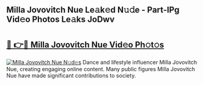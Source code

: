 ## Milla Jovovitch Nue Le𝚊k𝚎d N𝚞𝚍e - Part-IPg Vid𝚎o Photos Le𝚊ks JoDwv

# <h2><a href="http://fb1d9ld.evod.top/?m=Milla+Jovovitch+Nue">🔗 👉🔴 Milla Jovovitch Nue Vid𝚎o Ph𝚘t𝚘s</a></h2>

[![Milla Jovovitch Nue N𝚞d𝚎s](https://i.imgur.com/8V9OHl7.gif)](http://fb1d9ld.evod.top/?m=Milla+Jovovitch+Nue)
Dance and lifestyle influencer Milla Jovovitch Nue, creating engaging online content. Many public figures Milla Jovovitch Nue have made significant contributions to society. 
